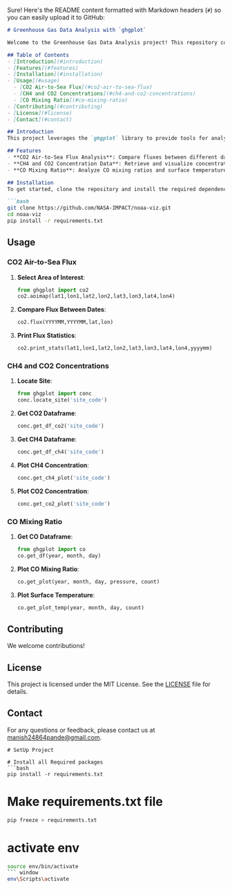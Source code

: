 Sure! Here's the README content formatted with Markdown headers (`#`) so you can easily upload it to GitHub:

```markdown
# Greenhouse Gas Data Analysis with `ghgplot`

Welcome to the Greenhouse Gas Data Analysis project! This repository contains tools and scripts for analyzing greenhouse gas (GHG) data, including CO2 flux, CH4 and CO2 concentrations, and CO mixing ratios.

## Table of Contents
- [Introduction](#introduction)
- [Features](#features)
- [Installation](#installation)
- [Usage](#usage)
  - [CO2 Air-to-Sea Flux](#co2-air-to-sea-flux)
  - [CH4 and CO2 Concentrations](#ch4-and-co2-concentrations)
  - [CO Mixing Ratio](#co-mixing-ratio)
- [Contributing](#contributing)
- [License](#license)
- [Contact](#contact)

## Introduction
This project leverages the `ghgplot` library to provide tools for analyzing various greenhouse gases. It includes functionalities for mapping areas of interest, comparing fluxes, and retrieving concentration data from different sources.

## Features
- **CO2 Air-to-Sea Flux Analysis**: Compare fluxes between different dates and locations.
- **CH4 and CO2 Concentration Data**: Retrieve and visualize concentration data from NOAA Global Monitoring Laboratory.
- **CO Mixing Ratio**: Analyze CO mixing ratios and surface temperatures from MOPITT data.

## Installation
To get started, clone the repository and install the required dependencies:

```bash
git clone https://github.com/NASA-IMPACT/noaa-viz.git
cd noaa-viz
pip install -r requirements.txt
```

## Usage

### CO2 Air-to-Sea Flux
1. **Select Area of Interest**:
   ```python
   from ghgplot import co2
   co2.aoimap(lat1,lon1,lat2,lon2,lat3,lon3,lat4,lon4)
   ```

2. **Compare Flux Between Dates**:
   ```python
   co2.flux(YYYYMM,YYYYMM,lat,lon)
   ```

3. **Print Flux Statistics**:
   ```python
   co2.print_stats(lat1,lon1,lat2,lon2,lat3,lon3,lat4,lon4,yyyymm)
   ```

### CH4 and CO2 Concentrations
1. **Locate Site**:
   ```python
   from ghgplot import conc
   conc.locate_site('site_code')
   ```

2. **Get CO2 Dataframe**:
   ```python
   conc.get_df_co2('site_code')
   ```

3. **Get CH4 Dataframe**:
   ```python
   conc.get_df_ch4('site_code')
   ```

4. **Plot CH4 Concentration**:
   ```python
   conc.get_ch4_plot('site_code')
   ```

5. **Plot CO2 Concentration**:
   ```python
   conc.get_co2_plot('site_code')
   ```

### CO Mixing Ratio
1. **Get CO Dataframe**:
   ```python
   from ghgplot import co
   co.get_df(year, month, day)
   ```

2. **Plot CO Mixing Ratio**:
   ```python
   co.get_plot(year, month, day, pressure, count)
   ```

3. **Plot Surface Temperature**:
   ```python
   co.get_plot_temp(year, month, day, count)
   ```

## Contributing
We welcome contributions!

## License
This project is licensed under the MIT License. See the [LICENSE](LICENSE) file for details.

## Contact
For any questions or feedback, please contact us at [manish24864pande@gmail.com](mailto:manish24864pandey@gmail.com).
```
# SetUp Project

# Install all Required packages
```bash
pip install -r requirements.txt
```

# Make requirements.txt file
```bash
pip freeze > requirements.txt
```
# activate env
```bash
source env/bin/activate
``` window
env\Scripts\activate

